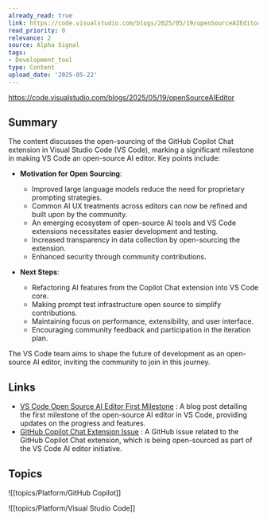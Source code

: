 ```yaml
---
already_read: true
link: https://code.visualstudio.com/blogs/2025/05/19/openSourceAIEditor
read_priority: 0
relevance: 2
source: Alpha Signal
tags:
- Development_tool
type: Content
upload_date: '2025-05-22'
---
```


https://code.visualstudio.com/blogs/2025/05/19/openSourceAIEditor
## Summary

The content discusses the open-sourcing of the GitHub Copilot Chat extension in Visual Studio Code (VS Code), marking a significant milestone in making VS Code an open-source AI editor. Key points include:

- **Motivation for Open Sourcing**:
  - Improved large language models reduce the need for proprietary prompting strategies.
  - Common AI UX treatments across editors can now be refined and built upon by the community.
  - An emerging ecosystem of open-source AI tools and VS Code extensions necessitates easier development and testing.
  - Increased transparency in data collection by open-sourcing the extension.
  - Enhanced security through community contributions.

- **Next Steps**:
  - Refactoring AI features from the Copilot Chat extension into VS Code core.
  - Making prompt test infrastructure open source to simplify contributions.
  - Maintaining focus on performance, extensibility, and user interface.
  - Encouraging community feedback and participation in the iteration plan.

The VS Code team aims to shape the future of development as an open-source AI editor, inviting the community to join in this journey.
## Links

- [VS Code Open Source AI Editor First Milestone](https://code.visualstudio.com/blogs/2025/06/30/openSourceAIEditorFirstMilestone) : A blog post detailing the first milestone of the open-source AI editor in VS Code, providing updates on the progress and features.
- [GitHub Copilot Chat Extension Issue](https://github.com/microsoft/vscode/issues/248627) : A GitHub issue related to the GitHub Copilot Chat extension, which is being open-sourced as part of the VS Code AI editor initiative.

## Topics

![[topics/Platform/GitHub Copilot]]

![[topics/Platform/Visual Studio Code]]